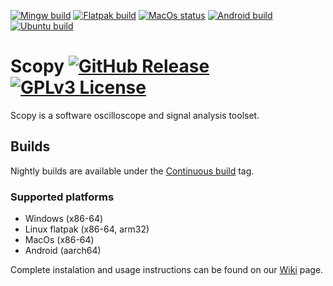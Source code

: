 [![Mingw build](https://github.com/analogdevicesinc/scopy/actions/workflows/mingwbuild.yml/badge.svg?branch=master)](https://github.com/analogdevicesinc/scopy/actions/workflows/mingwbuild.yml?query=branch%3Amaster+)
[![Flatpak build](https://github.com/analogdevicesinc/scopy/actions/workflows/linuxflatpakbuild.yml/badge.svg?branch=master)](https://github.com/analogdevicesinc/scopy/actions/workflows/linuxflatpakbuild.yml?query=branch%3Amaster+)
[![MacOs status](https://dev.azure.com/AnalogDevices/M2k/_apis/build/status/analogdevicesinc.scopy?branchName=master)](https://dev.azure.com/AnalogDevices/M2k/_build/latest?definitionId=25&branchName=master)
[![Android build](https://github.com/analogdevicesinc/scopy/actions/workflows/androidbuild.yml/badge.svg?branch=master)](https://github.com/analogdevicesinc/scopy/actions/workflows/androidbuild.yml?query=branch%3Amaster+)
[![Ubuntu build](https://github.com/analogdevicesinc/scopy/actions/workflows/clangtidy.yml/badge.svg?branch=master)](https://github.com/analogdevicesinc/scopy/actions/workflows/clangtidy.yml?query=branch%3Amaster+)

# Scopy [![GitHub Release](https://img.shields.io/github/release/analogdevicesinc/scopy.svg)](https://github.com/analogdevicesinc/scopy/releases/latest)  [![GPLv3 License](https://img.shields.io/badge/License-GPL%20v3-yellow.svg)](https://github.com/analogdevicesinc/scopy/blob/update-readme/LICENSE)
Scopy is a software oscilloscope and signal analysis toolset.

## Builds
Nightly builds are available under the [Continuous build](https://github.com/analogdevicesinc/scopy/releases/tag/continous) tag.

### Supported platforms
- Windows (x86-64)
- Linux flatpak (x86-64, arm32)
- MacOs (x86-64)
- Android (aarch64)

Complete instalation and usage instructions can be found on our [Wiki](https://wiki.analog.com/university/tools/m2k/scopy) page.
